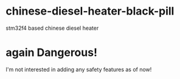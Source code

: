 # chinese-diesel-heater-black-pill
stm32f4 based chinese diesel heater

# again Dangerous!
I'm not interested in adding any safety features as of now!
